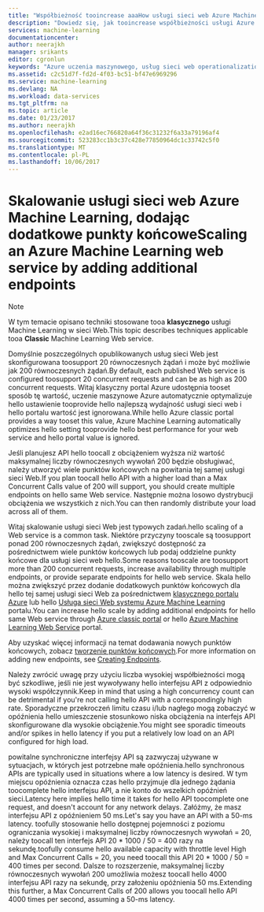 ```yaml
---
title: "Współbieżność tooincrease aaaHow usługi sieci web Azure Machine Learning | Dokumentacja firmy Microsoft"
description: "Dowiedz się, jak tooincrease współbieżności usługi Azure Machine Learning usługi sieci web przez dodanie dodatkowych punktów końcowych."
services: machine-learning
documentationcenter: 
author: neerajkh
manager: srikants
editor: cgronlun
keywords: "Azure uczenia maszynowego, usług sieci web operationalization skalowania, punkt końcowy, współbieżności"
ms.assetid: c2c51d7f-fd2d-4f03-bc51-bf47e6969296
ms.service: machine-learning
ms.devlang: NA
ms.workload: data-services
ms.tgt_pltfrm: na
ms.topic: article
ms.date: 01/23/2017
ms.author: neerajkh
ms.openlocfilehash: e2ad16ec766820a64f36c31232f6a33a79196af4
ms.sourcegitcommit: 523283cc1b3c37c428e77850964dc1c33742c5f0
ms.translationtype: MT
ms.contentlocale: pl-PL
ms.lasthandoff: 10/06/2017
---
```

# <a name="scaling-an-azure-machine-learning-web-service-by-adding-additional-endpoints"></a><span data-ttu-id="9d094-104">Skalowanie usługi sieci web Azure Machine Learning, dodając dodatkowe punkty końcowe</span><span class="sxs-lookup"><span data-stu-id="9d094-104">Scaling an Azure Machine Learning web service by adding additional endpoints</span></span>
> [!NOTE]
> <span data-ttu-id="9d094-105">W tym temacie opisano techniki stosowane tooa **klasycznego** usługi Machine Learning w sieci Web.</span><span class="sxs-lookup"><span data-stu-id="9d094-105">This topic describes techniques applicable tooa **Classic** Machine Learning Web service.</span></span> 
> 
> 

<span data-ttu-id="9d094-106">Domyślnie poszczególnych opublikowanych usług sieci Web jest skonfigurowana toosupport 20 równoczesnych żądań i może być możliwie jak 200 równoczesnych żądań.</span><span class="sxs-lookup"><span data-stu-id="9d094-106">By default, each published Web service is configured toosupport 20 concurrent requests and can be as high as 200 concurrent requests.</span></span> <span data-ttu-id="9d094-107">Witaj klasyczny portal Azure udostępnia tooset sposób tę wartość, uczenie maszynowe Azure automatycznie optymalizuje hello ustawienie tooprovide hello najlepszą wydajność usługi sieci web i hello portalu wartość jest ignorowana.</span><span class="sxs-lookup"><span data-stu-id="9d094-107">While hello Azure classic portal provides a way tooset this value, Azure Machine Learning automatically optimizes hello setting tooprovide hello best performance for your web service and hello portal value is ignored.</span></span> 

<span data-ttu-id="9d094-108">Jeśli planujesz API hello toocall z obciążeniem wyższa niż wartość maksymalnej liczby równoczesnych wywołań 200 będzie obsługiwać, należy utworzyć wiele punktów końcowych na powitania tej samej usługi sieci Web.</span><span class="sxs-lookup"><span data-stu-id="9d094-108">If you plan toocall hello API with a higher load than a Max Concurrent Calls value of 200 will support, you should create multiple endpoints on hello same Web service.</span></span> <span data-ttu-id="9d094-109">Następnie można losowo dystrybucji obciążenia we wszystkich z nich.</span><span class="sxs-lookup"><span data-stu-id="9d094-109">You can then randomly distribute your load across all of them.</span></span>

<span data-ttu-id="9d094-110">Witaj skalowanie usługi sieci Web jest typowych zadań.</span><span class="sxs-lookup"><span data-stu-id="9d094-110">hello scaling of a Web service is a common task.</span></span> <span data-ttu-id="9d094-111">Niektóre przyczyny tooscale są toosupport ponad 200 równoczesnych żądań, zwiększyć dostępność za pośrednictwem wiele punktów końcowych lub podaj oddzielne punkty końcowe dla usługi sieci web hello.</span><span class="sxs-lookup"><span data-stu-id="9d094-111">Some reasons tooscale are toosupport more than 200 concurrent requests, increase availability through multiple endpoints, or provide separate endpoints for hello web service.</span></span> <span data-ttu-id="9d094-112">Skala hello można zwiększyć przez dodanie dodatkowych punktów końcowych dla hello tej samej usługi sieci Web za pośrednictwem [klasycznego portalu Azure](https://manage.windowsazure.com/) lub hello [Usługa sieci Web systemu Azure Machine Learning](https://services.azureml.net/) portalu.</span><span class="sxs-lookup"><span data-stu-id="9d094-112">You can increase hello scale by adding additional endpoints for hello same Web service through [Azure classic portal](https://manage.windowsazure.com/) or hello [Azure Machine Learning Web Service](https://services.azureml.net/) portal.</span></span>

<span data-ttu-id="9d094-113">Aby uzyskać więcej informacji na temat dodawania nowych punktów końcowych, zobacz [tworzenie punktów końcowych](machine-learning-create-endpoint.md).</span><span class="sxs-lookup"><span data-stu-id="9d094-113">For more information on adding new endpoints, see [Creating Endpoints](machine-learning-create-endpoint.md).</span></span>

<span data-ttu-id="9d094-114">Należy zwrócić uwagę przy użyciu liczba wysokiej współbieżności mogą być szkodliwe, jeśli nie jest wywoływany hello interfejsu API z odpowiednio wysoki współczynnik.</span><span class="sxs-lookup"><span data-stu-id="9d094-114">Keep in mind that using a high concurrency count can be detrimental if you're not calling hello API with a correspondingly high rate.</span></span> <span data-ttu-id="9d094-115">Sporadyczne przekroczeń limitu czasu i/lub nagłego mogą zobaczyć w opóźnienia hello umieszczenie stosunkowo niska obciążenia na interfejs API skonfigurowane dla wysokie obciążenie.</span><span class="sxs-lookup"><span data-stu-id="9d094-115">You might see sporadic timeouts and/or spikes in hello latency if you put a relatively low load on an API configured for high load.</span></span>

<span data-ttu-id="9d094-116">powitalne synchroniczne interfejsy API są zazwyczaj używane w sytuacjach, w których jest potrzebne małe opóźnienia.</span><span class="sxs-lookup"><span data-stu-id="9d094-116">hello synchronous APIs are typically used in situations where a low latency is desired.</span></span> <span data-ttu-id="9d094-117">W tym miejscu opóźnienia oznacza czas hello przyjmuje dla jednego żądania toocomplete hello interfejsu API, a nie konto do wszelkich opóźnień sieci.</span><span class="sxs-lookup"><span data-stu-id="9d094-117">Latency here implies hello time it takes for hello API toocomplete one request, and doesn't account for any network delays.</span></span> <span data-ttu-id="9d094-118">Załóżmy, że masz interfejsu API z opóźnieniem 50 ms.</span><span class="sxs-lookup"><span data-stu-id="9d094-118">Let's say you have an API with a 50-ms latency.</span></span> <span data-ttu-id="9d094-119">toofully stosowanie hello dostępnej pojemności z poziomu ograniczania wysokiej i maksymalnej liczby równoczesnych wywołań = 20, należy toocall ten interfejs API 20 * 1000 / 50 = 400 razy na sekundę.</span><span class="sxs-lookup"><span data-stu-id="9d094-119">toofully consume hello available capacity with throttle level High and Max Concurrent Calls = 20, you need toocall this API 20 * 1000 / 50 = 400 times per second.</span></span> <span data-ttu-id="9d094-120">Dalsze to rozszerzenie, maksymalnej liczby równoczesnych wywołań 200 umożliwia możesz toocall hello 4000 interfejsu API razy na sekundę, przy założeniu opóźnienia 50 ms.</span><span class="sxs-lookup"><span data-stu-id="9d094-120">Extending this further, a Max Concurrent Calls of 200 allows you toocall hello API 4000 times per second, assuming a 50-ms latency.</span></span>

<!--Image references-->
[1]: ./media/machine-learning-scaling-webservice/machlearn-1.png
[2]: ./media/machine-learning-scaling-webservice/machlearn-2.png
